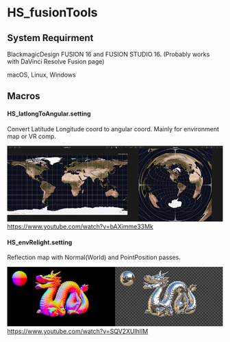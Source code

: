 # HS_fusionTools

## System Requirment
BlackmagicDesign FUSION 16 and FUSION STUDIO 16.
(Probably works with DaVinci Resolve Fusion page)

macOS, Linux, Windows
 

## Macros

#### HS_latlongToAngular.setting 
Convert Latitude Longitude coord to angular coord. Mainly for environment map or VR comp. 
 
![HS_latlongToAngular.png](./images/HS_latlongToAngular.png) 
https://www.youtube.com/watch?v=bAXimme33Mk
 
 
 
#### HS_envRelight.setting 
Reflection map with Normal(World) and PointPosition passes. 
 
![HS_latlongToAngular.png](./images/HS_envRelight.png)
https://www.youtube.com/watch?v=SQV2XUlhlIM
